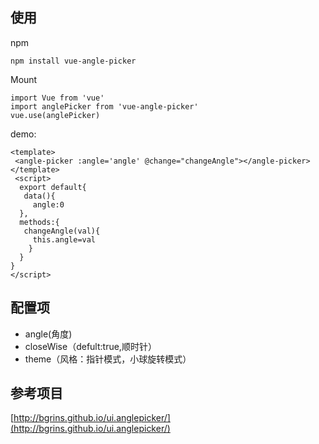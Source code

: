 ## 使用

npm
```
npm install vue-angle-picker
```

Mount
```
import Vue from 'vue'
import anglePicker from 'vue-angle-picker'
vue.use(anglePicker)
```
demo:
```
<template>
 <angle-picker :angle='angle' @change="changeAngle"></angle-picker> 
</template>
 <script>
  export default{
   data(){
     angle:0
  },
  methods:{
   changeAngle(val){
     this.angle=val
    }
  }
}
</script>
```
## 配置项
* angle(角度)
* closeWise（defult:true,顺时针）
* theme（风格：指针模式，小球旋转模式）

## 参考项目
[http://bgrins.github.io/ui.anglepicker/](http://bgrins.github.io/ui.anglepicker/)

